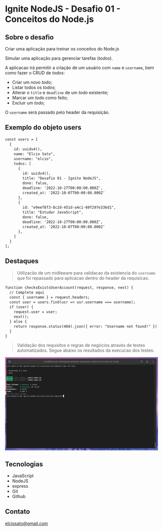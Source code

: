 # Ignite NodeJS - Desafio 01 - Conceitos do Node.js
## Sobre o desafio

Criar uma aplicação para treinar os conceitos do Node.js

Simular uma aplicação para gerenciar tarefas (*todos*). 

A aplicacao irá permitir a criação de um usuário com `name` e `username`, bem como fazer o CRUD de *todos*:

- Criar um novo *todo*;
- Listar todos os *todos*;
- Alterar o `title` e `deadline` de um *todo* existente;
- Marcar um *todo* como feito;
- Excluir um *todo*;

O `username` será passado pelo header da requisição.

## Exemplo do objeto users

```
const users = [
  {
    id: uuidv4(),
    name: "Elcio Sato",
    username: "elcio",
    todos: [
      {
        id: uuidv4(),
        title: "Desafio 01 - Ignite NodeJS",
        done: false,
        deadline: '2022-10-27T00:00:00.000Z',
        created_at: '2022-10-07T00:00:00.000Z'
      },
      {
        id: "e9eef8f3-8c2d-451d-a4c1-69f297e336d1",
        title: "Estudar JavaScript",
        done: false,
        deadline: '2022-10-27T00:00:00.000Z',
        created_at: '2022-10-07T00:00:00.000Z'
      },
    ]
  }
];
```

## Destaques

>Utilizacão de um midleware para validacao da existencia do `username` que foi repassado para aplicacao dentro do header da requisicao.

```
function checksExistsUserAccount(request, response, next) {
  // Complete aqui
  const { username } = request.headers;
  const user = users.find(usr => usr.username === username);
  if (user) {
    request.user = user;
    next();
  } else {
    return response.status(404).json({ error: "Username not found!" })
  }
}
```


>Validação dos requisitos e regras de negócios através de testes automatizados. 
Segue abaixo os resultados da execucao dos testes:

![tests](.github/tests.png)

## Tecnologias

- JavaScript
- NodeJS
- express
- Git
- Github

## Contato

elciosato@gmail.com